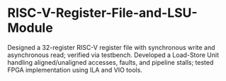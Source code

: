 # RISC-V-Register-File-and-LSU-Module
Designed a 32-register RISC-V register file with synchronous write and asynchronous read; verified via testbench. Developed a Load-Store Unit handling aligned/unaligned accesses, faults, and pipeline stalls; tested FPGA implementation using ILA and VIO tools.
